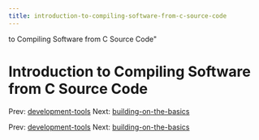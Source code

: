 ```yaml
---
title: introduction-to-compiling-software-from-c-source-code
---
```


to Compiling Software from C Source Code"

# Introduction to Compiling Software from C Source Code

Prev: [development-tools](development-tools.md)
Next:
[building-on-the-basics](building-on-the-basics.md)

Prev: [development-tools](development-tools.md)
Next:
[building-on-the-basics](building-on-the-basics.md)

